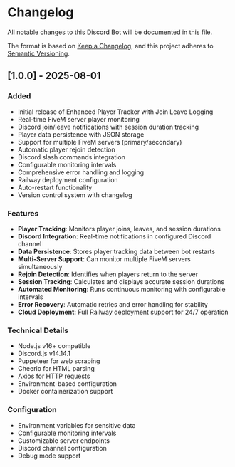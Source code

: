 # Changelog

All notable changes to this Discord Bot will be documented in this file.

The format is based on [Keep a Changelog](https://keepachangelog.com/en/1.0.0/),
and this project adheres to [Semantic Versioning](https://semver.org/spec/v2.0.0.html).

## [1.0.0] - 2025-08-01

### Added
- Initial release of Enhanced Player Tracker with Join Leave Logging
- Real-time FiveM server player monitoring
- Discord join/leave notifications with session duration tracking
- Player data persistence with JSON storage
- Support for multiple FiveM servers (primary/secondary)
- Automatic player rejoin detection
- Discord slash commands integration
- Configurable monitoring intervals
- Comprehensive error handling and logging
- Railway deployment configuration
- Auto-restart functionality
- Version control system with changelog

### Features
- **Player Tracking**: Monitors player joins, leaves, and session durations
- **Discord Integration**: Real-time notifications in configured Discord channel
- **Data Persistence**: Stores player tracking data between bot restarts
- **Multi-Server Support**: Can monitor multiple FiveM servers simultaneously
- **Rejoin Detection**: Identifies when players return to the server
- **Session Tracking**: Calculates and displays accurate session durations
- **Automated Monitoring**: Runs continuous monitoring with configurable intervals
- **Error Recovery**: Automatic retries and error handling for stability
- **Cloud Deployment**: Full Railway deployment support for 24/7 operation

### Technical Details
- Node.js v16+ compatible
- Discord.js v14.14.1
- Puppeteer for web scraping
- Cheerio for HTML parsing
- Axios for HTTP requests
- Environment-based configuration
- Docker containerization support

### Configuration
- Environment variables for sensitive data
- Configurable monitoring intervals
- Customizable server endpoints
- Discord channel configuration
- Debug mode support
